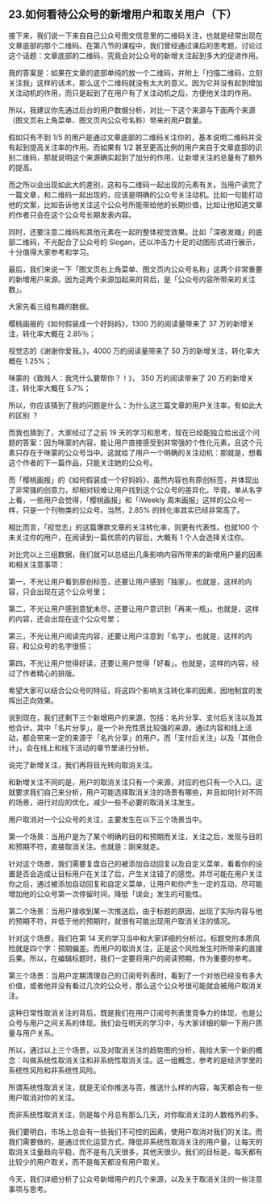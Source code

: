 ## 23.如何看待公众号的新增用户和取关用户（下）
接下来，我们说一下来自自己公众号图文信息里的二维码关注，也就是经常出现在文章底部的那个二维码。在第八节的课程中，我们曾经通过课后的思考题，讨论过这个话题：文章底部的二维码，究竟会对公众号的新增关注起到多大的促进作用。


我的答案是：如果在文章的底部单纯的放一个二维码，并附上「扫描二维码，立刻关注我」这样的话术，那么这个二维码就没有太大的意义。因为它并没有起到增加关注动机的作用，而只是起到了在用户有了关注动机之后，方便他关注的作用。


所以，我建议你先通过后台的用户数据分析，对比一下这个来源与下面两个来源（图文页右上角菜单、图文页内公众号名称）带来的用户数量。


假如只有不到 1/5 的用户是通过文章底部的二维码关注你的，基本说明二维码并没有起到提高关注率的作用。而如果有 1/2 甚至更高比例的用户来自于文章底部的识别二维码，那就说明这个来源确实起到了加分的作用，让新增关注的总量有了额外的提高。


而之所以会出现如此大的差别，这和与二维码一起出现的元素有关。当用户读完了一篇文章，和二维码一起出现的，应该是明确的公众号关注动机。比如一句能打动他的文案，比如告诉他关注这个公众号所能带给他的长期价值，比如让他知道文章的作者只会在这个公众号长期发表内容。


同时，还要注意二维码和其他元素在一起的整体视觉效果。比如「深夜发媸」的底部二维码，不光配合了公众号的 Slogan，还以冲击力十足的动图形式进行展示，十分值得大家参考和学习。


最后，我们来说一下「图文页右上角菜单、图文页内公众号名称」这两个非常重要的新增用户来源。因为这两个来源加起来的背后，是「公众号内容所带来的关注数」。


大家先看三组有趣的数据。


樱桃画报的《如何假装成一个好妈妈》，1300 万的阅读量带来了 37 万的新增关注，转化率大概在 2.85％；


视觉志的《谢谢你爱我。》，4000 万的阅读量带来了 50 万的新增关注，转化率大概在 1.25%；


咪蒙的《致贱人：我凭什么要帮你？！》， 350 万的阅读带来了 20 万的新增关注，转化率大概在 5.7%；


所以，你应该猜到了我的问题是什么：为什么这三篇文章的用户关注率，有如此大的区别 ？


而我也猜到了，大家经过了之前 19 天的学习和思考，现在已经能独立给出这个问题的答案：因为咪蒙的内容，能让用户直接感受到非常强的个性化元素，且这个元素只存在于咪蒙的公众号当中。这就给了用户一个明确的关注动机：那就是，想看这个作者的下一篇作品，只能关注她的公众号。


而「樱桃画报」的《如何假装成一个好妈妈》，虽然内容也有原创标签，并体现出了非常强的创意力，却相对较难让用户找到这个公众号的差异化。毕竟，单从名字上看，一些用户会觉得，「樱桃画报」和「iWeekly 周末画报」这样的公众号一样，只是一个刊物类的公众号。当然，2.85% 的转化率其实已经非常高了。


相比而言，「视觉志」的这篇爆款文章的关注转化率，则更有代表性。也就100 个未关注你的用户，在阅读到一篇优质的内容后，大概有 1 个人会选择关注你。


对比完以上三组数据，我们就可以总结出几条影响内容所带来的新增用户量的因素和相关注意事项：


第一，不光让用户看到原创标签，还要让用户感到「独家」。也就是，这样的内容，只会出现在这个公众号里；


第二，不光让用户感到意犹未尽，还要让用户意识到「再来一瓶」。也就是，这样的内容，还会出现在这个公众号里；


第三，不光让用户阅读完内容，还要让用户注意到「名字」。也就是，这样的内容，和公众号的名字很搭；


第四，不光让用户觉得好读，还要让用户觉得「好看」。也就是，这样的内容，经过了作者精心的排版。


希望大家可以结合公众号的特征，将这四个影响关注转化率的因素，因地制宜的发挥出正向效果。


说到现在，我们还剩下三个新增用户的来源，包括：名片分享、支付后关注以及其他合计。其中「名片分享」，是一个补充性质比较强的来源，通过内容和线上活动，都会带来一定的来源于「名片分享」的用户。而「支付后关注」以及「其他合计」，会在线上和线下活动的章节里进行分析。


说完了新增关注，我们再将目光转向取消关注。


和新增关注不同的是，用户的取消关注只有一个来源，对应的也只有一个入口。这就要求我们自己来分析，用户可能选择取消关注的场景有哪些，并且如何针对不同的场景，进行对应的优化，减少一些不必要的取消关注发生。


用户取消对一个公众号的关注，主要发生在以下三个场景当中。


第一个场景：当用户是为了某个明确的目的和预期而关注，关注之后，发现与目的和预期不符，直接取消关注。也就是：刚来就走。


针对这个场景，我们需要复盘自己的被添加自动回复以及自定义菜单，看看你的设置是否会造成让目标用户在关注了后，产生关注错了的感觉。并尽可能在用户关注你之后，通过被添加自动回复和自定义菜单，让用户和你产生一定的互动，尽可能增加他的公众号第一次停留时间，降低「误会」发生的可能性。


第二个场景：当用户接收到某一次推送后，由于标题的原因，出现了实际内容与他的预期不符，并低于他的预期时，就很有可能出现用户取消关注的情况。


针对这个场景，我们在第 14 天的学习当中和大家详细的分析过。标题党的本质风险就是四个字：预期偏差。而用户的取消关注，正是这个风险发生时所带来的直接后果。所以，在编辑标题时，我们一定要将用户的阅读预期，作为重要的参考。


第三个场景：当用户定期清理自己的订阅号列表时，看到了一个对他已经没有多大价值，或者他并没有看过几次的公众号，那么这个公众号很可能就会被用户取消关注。


这种日常性取消关注的背后，既是我们在用户订阅号列表里竞争力的体现，也是公众号与用户之间关系的体现。我们会在明天的学习中，与大家详细的聊一下用户质量与用户关系。


所以，通过以上三个场景，以及对取消关注的趋势图的分析，我给大家一个新的概念：叫做系统性取消关注和非系统性取消关注。这一组概念，参考的是经济学里的系统性风险和非系统性风险。


所谓系统性取消关注，就是无论你推送与否，推送什么样的内容，每天都会有一些用户取消对你的关注。


而非系统性取消关注，则是每个月总有那么几天，对你取消关注的人数格外的多。


我们要明白，市场上总会有一些我们不可控的因素，使用户取消对我们的关注。而我们需要做的，是通过优化运营方式，降低非系统性取消关注的用户量，让每天的取消关注量趋向平稳，而不是有几天很多，其他天很少。我们的目标是，每天都有比较少的用户取关，而不是每天都没有用户取关。


今天，我们详细分析了公众号新增用户的几个来源，以及关于取消关注的一些注意事项与思考。

